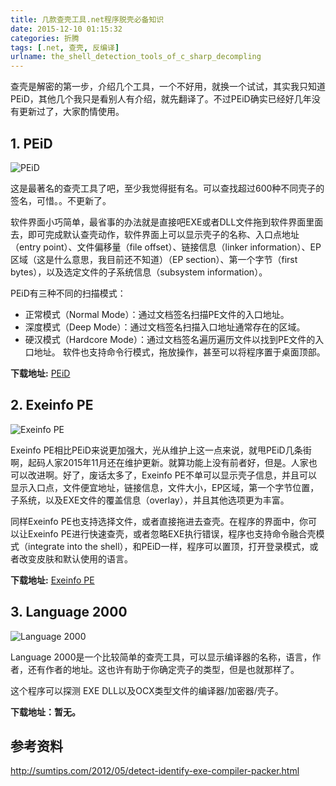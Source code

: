 ```yaml
---
title: 几款查壳工具.net程序脱壳必备知识
date: 2015-12-10 01:15:32
categories: 折腾
tags: [.net, 查壳, 反编译]
urlname: the_shell_detection_tools_of_c_sharp_decompling
---
```


查壳是解密的第一步，介绍几个工具，一个不好用，就换一个试试，其实我只知道PEiD，其他几个我只是看别人有介绍，就先翻译了。不过PEiD确实已经好几年没有更新过了，大家酌情使用。

## **1. PEiD**

![PEiD](http://3.bp.blogspot.com/-t-GjKMnx0Ug/T7UT9ftPKcI/AAAAAAAATFc/8kPy-6n0b4o/s1600/PEiD.png "PEiD")

这是最著名的查壳工具了吧，至少我觉得挺有名。可以查找超过600种不同壳子的签名，可惜。。不更新了。

软件界面小巧简单，最省事的办法就是直接吧EXE或者DLL文件拖到软件界面里面去，即可完成默认查壳动作，软件界面上可以显示壳子的名称、入口点地址（entry point）、文件偏移量（file offset）、链接信息（linker information）、EP区域（这是什么意思，我目前还不知道）（EP section）、第一个字节（first bytes），以及选定文件的子系统信息（subsystem information）。

PEiD有三种不同的扫描模式：

*   正常模式（Normal Mode）：通过文档签名扫描PE文件的入口地址。
*   深度模式（Deep Mode）：通过文档签名扫描入口地址通常存在的区域。
*   硬汉模式（Hardcore Mode）：通过文档签名遍历遍历文件以找到PE文件的入口地址。
软件也支持命令行模式，拖放操作，甚至可以将程序置于桌面顶部。

**下载地址:** [PEiD](http://www.softpedia.com/get/Programming/Packers-Crypters-Protectors/PEiD-updated.shtml)

## **2. Exeinfo PE**

![Exeinfo PE](http://1.bp.blogspot.com/-ImPTMsVdE8o/T7UT76kxv1I/AAAAAAAATFU/xP09LukRkvo/s1600/ExeinfoPE.png "Exeinfo PE")

Exeinfo PE相比PEiD来说更加强大，光从维护上这一点来说，就甩PEiD几条街啊，起码人家2015年11月还在维护更新。就算功能上没有前者好，但是。人家也可以改进啊。好了，废话太多了，Exeinfo PE不单可以显示壳子信息，并且可以显示入口点，文件便宜地址，链接信息，文件大小，EP区域，第一个字节位置，子系统，以及EXE文件的覆盖信息（overlay），并且其他选项更为丰富。

同样Exeinfo PE也支持选择文件，或者直接拖进去查壳。在程序的界面中，你可以让Exeinfo PE进行快速查壳，或者忽略EXE执行错误，程序也支持命令融合壳模式（integrate into the shell），和PEiD一样，程序可以置顶，打开登录模式，或者改变皮肤和默认使用的语言。

**下载地址:** [Exeinfo PE](http://www.softpedia.com/get/Programming/Packers-Crypters-Protectors/ExEinfo-PE.shtml)

## **3. Language 2000**

![Language 2000](http://1.bp.blogspot.com/-BnjxtyMtsq0/T7UT_E7EIiI/AAAAAAAATFk/SVZRh4TCHHs/s1600/language.png "Language 2000")

Language 2000是一个比较简单的查壳工具，可以显示编译器的名称，语言，作者，还有作者的地址。这也许有助于你确定壳子的类型，但是也就那样了。

这个程序可以探测 EXE DLL以及OCX类型文件的编译器/加密器/壳子。

**下载地址：暂无。**

## 参考资料

http://sumtips.com/2012/05/detect-identify-exe-compiler-packer.html